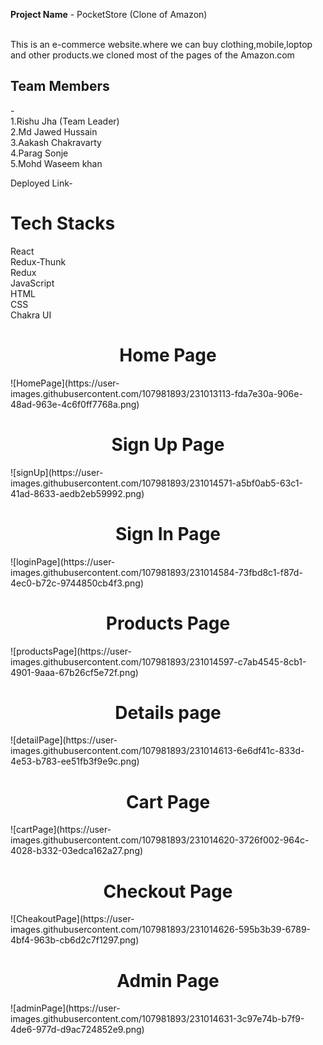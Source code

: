 <b>Project Name</b> - PocketStore (Clone of Amazon)<br><br>

This  is an e-commerce website.where we can buy clothing,mobile,loptop and other products.we cloned most of the pages of the Amazon.com


<h2>Team Members</h2>-<br>
1.Rishu Jha (Team Leader)<br>
2.Md Jawed Hussain<br>
3.Aakash Chakravarty<br>
4.Parag Sonje<br>
5.Mohd Waseem khan<br>

Deployed Link-

<h1>Tech Stacks</h1>
React<br>
Redux-Thunk<br>
Redux<br>
JavaScript<br>
HTML<br>
CSS<br>
Chakra UI<br>

<h1 align ="center">Home Page</h1>
![HomePage](https://user-images.githubusercontent.com/107981893/231013113-fda7e30a-906e-48ad-963e-4c6f0ff7768a.png)

<h1 align="center">Sign Up Page</h1>
![signUp](https://user-images.githubusercontent.com/107981893/231014571-a5bf0ab5-63c1-41ad-8633-aedb2eb59992.png)

<h1 align="center">Sign In Page</h1>
![loginPage](https://user-images.githubusercontent.com/107981893/231014584-73fbd8c1-f87d-4ec0-b72c-9744850cb4f3.png)

<h1 align ="center">Products Page</h1>
![productsPage](https://user-images.githubusercontent.com/107981893/231014597-c7ab4545-8cb1-4901-9aaa-67b26cf5e72f.png)

<h1 align ="center">Details page</h1>
![detailPage](https://user-images.githubusercontent.com/107981893/231014613-6e6df41c-833d-4e53-b783-ee51fb3f9e9c.png)

<h1 align ="center">Cart Page</h1>
![cartPage](https://user-images.githubusercontent.com/107981893/231014620-3726f002-964c-4028-b332-03edca162a27.png)

<h1 align ="center">Checkout Page</h1>
![CheakoutPage](https://user-images.githubusercontent.com/107981893/231014626-595b3b39-6789-4bf4-963b-cb6d2c7f1297.png)

<h1 align ="center">Admin Page</h1>
![adminPage](https://user-images.githubusercontent.com/107981893/231014631-3c97e74b-b7f9-4de6-977d-d9ac724852e9.png)

